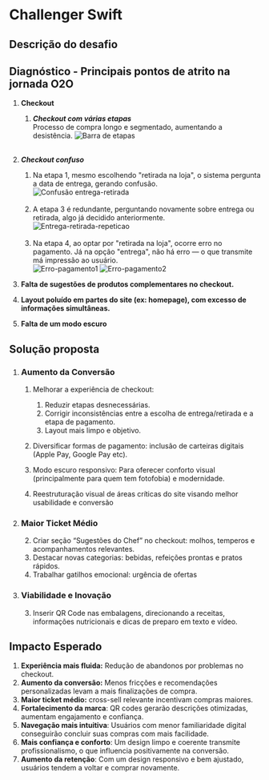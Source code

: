 # Challenger Swift

## Descrição do desafio

## **Diagnóstico - Principais pontos de atrito na jornada O2O**

1. **Checkout** <br>
    1. ***Checkout com várias etapas*** <br>
 Processo de compra longo e segmentado, aumentando a desistência.
![Barra de etapas](https://github.com/user-attachments/assets/d555f4f3-fe64-4a57-816b-cad0f7a86a27) <br> <br>

  2. ***Checkout confuso*** <br>
      1. Na etapa 1, mesmo escolhendo "retirada na loja", o sistema pergunta a data de entrega, gerando confusão. <br>
![Confusão entrega-retirada](https://github.com/user-attachments/assets/8fd9e645-6df6-4a7b-9d0f-de7a7ed172b7) <br> <br>
      2. A etapa 3 é redundante, perguntando novamente sobre entrega ou retirada, algo já decidido anteriormente.
![Entrega-retirada-repeticao](https://github.com/user-attachments/assets/812b8861-7f85-40c3-a4e1-145f1c80118b) <br> <br>
      3. Na etapa 4, ao optar por "retirada na loja", ocorre erro no pagamento. Já na opção "entrega", não há erro — o que transmite má impressão ao usuário. <br>
![Erro-pagamento1](https://github.com/user-attachments/assets/df605544-686f-41a3-93c2-0b6406a47d94)
![Erro-pagamento2](https://github.com/user-attachments/assets/07f12ba7-23d5-4bc2-b9af-60d97fa3bca9) 

2. **Falta de sugestões de produtos complementares no checkout.**
3. **Layout poluído em partes do site (ex: homepage), com excesso de informações simultâneas.**
4. **Falta de um modo escuro**

## **Solução proposta**
1. ### **Aumento da Conversão**
   1. Melhorar a experiência de checkout:

      1. Reduzir etapas desnecessárias.
      1. Corrigir inconsistências entre a escolha de entrega/retirada e a etapa de pagamento.
      1. Layout mais limpo e objetivo.
   2. Diversificar formas de pagamento: inclusão de carteiras digitais (Apple Pay, Google Pay etc).
   3. Modo escuro responsivo: Para oferecer conforto visual (principalmente para quem tem fotofobia) e modernidade.
   4. Reestruturação visual de áreas críticas do site visando melhor usabilidade e conversão

2. ### **Maior Ticket Médio**
   2. Criar seção “Sugestões do Chef” no checkout: molhos, temperos e acompanhamentos relevantes.
   2. Destacar novas categorias: bebidas, refeições prontas e pratos rápidos.
   2. Trabalhar gatilhos emocional: urgência de ofertas

3. ### **Viabilidade e Inovação**
   3. Inserir QR Code nas embalagens, direcionando a receitas, informações nutricionais e dicas de preparo em texto e vídeo.


## **Impacto Esperado**
1. **Experiência mais fluida:** Redução de abandonos por problemas no checkout.
1. **Aumento da conversão:** Menos fricções e recomendações personalizadas levam a mais finalizações de compra.
1. **Maior ticket médio:** cross-sell relevante incentivam compras maiores.
1. **Fortalecimento da marca**: QR codes gerarão descrições otimizadas, aumentam engajamento e confiança.
1. **Navegação mais intuitiva**: Usuários com menor familiaridade digital conseguirão concluir suas compras com mais facilidade.
1. **Mais confiança e conforto**: Um design limpo e coerente transmite profissionalismo, o que influencia positivamente na conversão.
1. **Aumento da retenção**: Com um design responsivo e bem ajustado, usuários tendem a voltar e comprar novamente.
